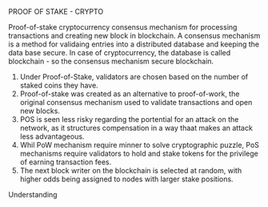 PROOF OF STAKE - CRYPTO

Proof-of-stake cryptocurrency consensus mechanism for processing transactions
and creating new block in blockchain. 
A consensus mechanism is a method for validaing entries into a distributed database
and keeping the data base secure.
In case of cryptocurrency, the database is called blockchain - so the consensus
mechanism secure blockchain.


1. Under Proof-of-Stake, validators are chosen based on the number of staked coins they have.
2. Proof-of-stake was created as an alternative to proof-of-work, the original
consensus mechanism used to validate transactions and open new blocks.
3. POS is seen less risky regarding the portential for an attack on the network, as it structures compensation in a way thaat makes an attack less advantageous.
4. Whil PoW mechanism require minner to solve cryptographic puzzle, PoS mechanisms require validators to hold and stake tokens for the privilege of earning transaction fees.
5. The next block writer on the blockchain is selected at random, with higher odds being assigned to nodes with larger stake positions.

Understanding

